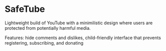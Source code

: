 # SafeTube

Lightweight build of YouTube with a minimilistic design where users are protected from potentially harmful media.

Features: hide comments and dislikes, child-friendly interface that prevents registering, subscribing, and donating
